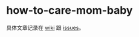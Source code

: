# how-to-care-mom-baby

具体文章记录在 [wiki](https://github.com/eyea/how-to-care-mom-baby/wiki) 跟 [issues](https://github.com/eyea/how-to-care-mom-baby/issues)。
